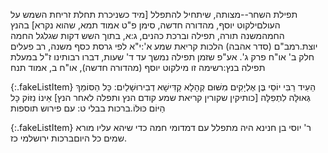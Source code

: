 תפילת השחר--מצותה, שיתחיל להתפלל [מיד כשניכרת תחלת זריחת השמש על העולם<span data-footnote>ילקוט יוסף, מהדורה חדשה, סימן פ"ט אמוד תמא</span>, שהוא נקרא] בהנץ החמה<span data-footnote>משנה תורה, תפילה וברכת כהנים, ג:א</span>, בתוך השש דקות שגלגל החמה יוצת.<span data-footnote>רמב"ם (סדר אהבה) הלכות קריאת שמע א':י"א לפי גרסת כסף משנה, רב פעלים חלק ב' או"ח פרק ג'</span>. אע"פ שזמן תפילה נמשך עד ד' שעות, דברו רבותינו ז"ל במעלת תפילה בנץ:<span data-footnote>רשימה זו מילקוט יוסף (מהדורה חדשה), או"ח ב, אמוד תנח</span>

{:.fakeListItem}
הֵעִיד רַבִּי יוֹסֵי בֶּן אֶלְיָקִים מִשּׁוּם קְהָלָא קַדִּישָׁא דְבִירוּשָׁלַיִם: כָּל הַסּוֹמֵךְ גְּאוּלָּה לִתְפִלָּה [כותיקין שקורין קריאת שמע קודם הנץ ותפלה לאחר הנץ] אֵינוֹ נִזּוֹק כָּל הַיּוֹם כּוּלּוֹ.<span data-footnote>ברכות בבלי ט: עם פירוש תוספות</span>

{:.fakeListItem}
ר' יוסי בן חנינא היה מתפלל עם דמדומי חמה כדי שיהא עליו מורא שמים כל היום<span data-footnote>ברכות ירושלמי כז.</span>